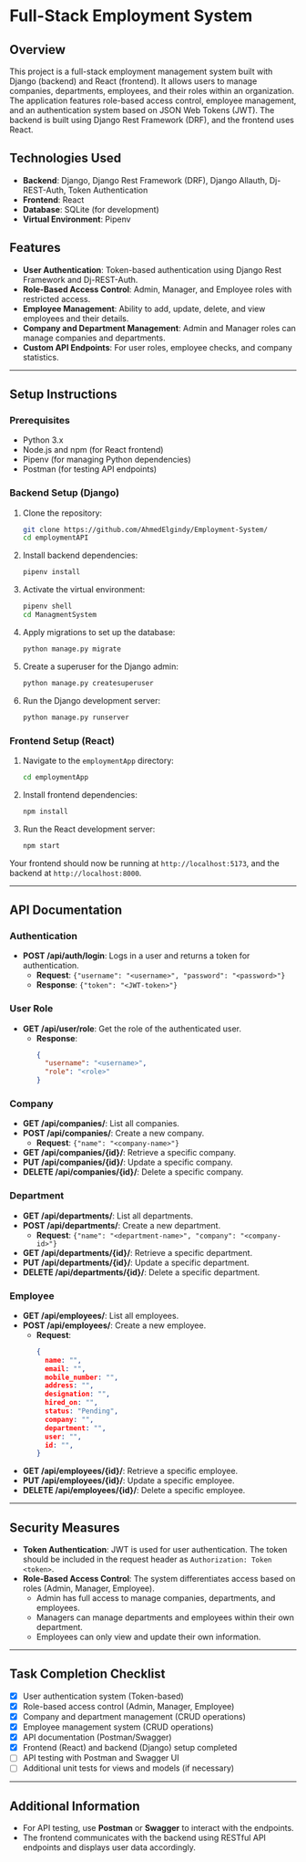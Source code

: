 # Full-Stack Employment System

## Overview

This project is a full-stack employment management system built with Django (backend) and React (frontend). It allows users to manage companies, departments, employees, and their roles within an organization. The application features role-based access control, employee management, and an authentication system based on JSON Web Tokens (JWT). The backend is built using Django Rest Framework (DRF), and the frontend uses React.

## Technologies Used

- **Backend**: Django, Django Rest Framework (DRF), Django Allauth, Dj-REST-Auth, Token Authentication
- **Frontend**: React
- **Database**: SQLite (for development)
- **Virtual Environment**: Pipenv

## Features

- **User Authentication**: Token-based authentication using Django Rest Framework and Dj-REST-Auth.
- **Role-Based Access Control**: Admin, Manager, and Employee roles with restricted access.
- **Employee Management**: Ability to add, update, delete, and view employees and their details.
- **Company and Department Management**: Admin and Manager roles can manage companies and departments.
- **Custom API Endpoints**: For user roles, employee checks, and company statistics.

---

## Setup Instructions

### Prerequisites

- Python 3.x
- Node.js and npm (for React frontend)
- Pipenv (for managing Python dependencies)
- Postman (for testing API endpoints)

### Backend Setup (Django)

1. Clone the repository:
    ```bash
    git clone https://github.com/AhmedElgindy/Employment-System/
    cd employmentAPI
    ```

2. Install backend dependencies:
    ```bash
    pipenv install
    ```

3. Activate the virtual environment:
    ```bash
    pipenv shell
    cd ManagmentSystem
    ```
    

4. Apply migrations to set up the database:
    ```bash
    python manage.py migrate
    ```

5. Create a superuser for the Django admin:
    ```bash
    python manage.py createsuperuser
    ```

6. Run the Django development server:
    ```bash
    python manage.py runserver
    ```

### Frontend Setup (React)

1. Navigate to the `employmentApp` directory:
    ```bash
    cd employmentApp
    ```

2. Install frontend dependencies:
    ```bash
    npm install
    ```

3. Run the React development server:
    ```bash
    npm start
    ```

Your frontend should now be running at `http://localhost:5173`, and the backend at `http://localhost:8000`.

---

## API Documentation

### Authentication

- **POST /api/auth/login**: Logs in a user and returns a token for authentication.
  - **Request**: `{"username": "<username>", "password": "<password>"}`
  - **Response**: `{"token": "<JWT-token>"}`

### User Role

- **GET /api/user/role**: Get the role of the authenticated user.
  - **Response**: 
    ```json
    {
      "username": "<username>",
      "role": "<role>"
    }
    ```

### Company

- **GET /api/companies/**: List all companies.
- **POST /api/companies/**: Create a new company.
  - **Request**: `{"name": "<company-name>"}`
- **GET /api/companies/{id}/**: Retrieve a specific company.
- **PUT /api/companies/{id}/**: Update a specific company.
- **DELETE /api/companies/{id}/**: Delete a specific company.

### Department

- **GET /api/departments/**: List all departments.
- **POST /api/departments/**: Create a new department.
  - **Request**: `{"name": "<department-name>", "company": "<company-id>"}`
- **GET /api/departments/{id}/**: Retrieve a specific department.
- **PUT /api/departments/{id}/**: Update a specific department.
- **DELETE /api/departments/{id}/**: Delete a specific department.

### Employee

- **GET /api/employees/**: List all employees.
- **POST /api/employees/**: Create a new employee.
  - **Request**: 
    ```json
    {
      name: "",
      email: "",
      mobile_number: "",
      address: "",
      designation: "",
      hired_on: "",
      status: "Pending",
      company: "",
      department: "",
      user: "",
      id: "",
    }
    ```
- **GET /api/employees/{id}/**: Retrieve a specific employee.
- **PUT /api/employees/{id}/**: Update a specific employee.
- **DELETE /api/employees/{id}/**: Delete a specific employee.

---

## Security Measures

- **Token Authentication**: JWT is used for user authentication. The token should be included in the request header as `Authorization: Token <token>`.
- **Role-Based Access Control**: The system differentiates access based on roles (Admin, Manager, Employee).
  - Admin has full access to manage companies, departments, and employees.
  - Managers can manage departments and employees within their own department.
  - Employees can only view and update their own information.

---

## Task Completion Checklist

- [x] User authentication system (Token-based)
- [x] Role-based access control (Admin, Manager, Employee)
- [x] Company and department management (CRUD operations)
- [x] Employee management system (CRUD operations)
- [x] API documentation (Postman/Swagger)
- [x] Frontend (React) and backend (Django) setup completed
- [ ] API testing with Postman and Swagger UI
- [ ] Additional unit tests for views and models (if necessary)

---

## Additional Information

- For API testing, use **Postman** or **Swagger**  to interact with the endpoints.
- The frontend communicates with the backend using RESTful API endpoints and displays user data accordingly.
